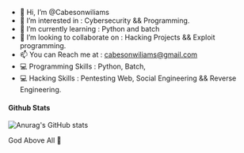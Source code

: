 - 👋 Hi, I’m @Cabesonwiliams
- 👀 I’m interested in : Cybersecurity && Programming.
- 🌱 I’m currently learning : Python and batch
- 💞️ I’m looking to collaborate on : Hacking Projects && Exploit programming.
- 📫 You can Reach me at : cabesonwiliams@gmail.com
- 💻 Programming Skills : Python, Batch, 
- 💻 Hacking Skills :  Pentesting Web, Social Engineering && Reverse Engineering.

#### Github Stats

![Anurag's GitHub stats](https://github-readme-stats.vercel.app/api?username=cabesonwiliams&show_icons=true&theme=radical)



  God Above All 💙

<!---
C4x022/C4x022 is a ✨ special ✨ repository because its `README.md` (this file) appears on your GitHub profile.
You can click the Preview link to take a look at your changes.
--->
